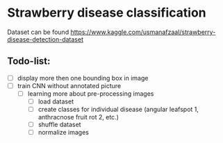 # Strawberry disease classification
Dataset can be found https://www.kaggle.com/usmanafzaal/strawberry-disease-detection-dataset  
## Todo-list:
- [ ] display more then one bounding box in image
- [ ] train CNN without annotated picture
    - [ ] learning more about pre-processing images
      - [ ] load dataset
      - [ ] create classes for individual disease (angular leafspot 1, anthracnose fruit rot 2, etc.)
      - [ ] shuffle dataset
      - [ ] normalize images